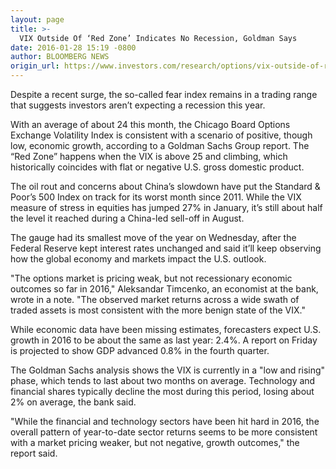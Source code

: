 ```yaml
---
layout: page
title: >-
  VIX Outside Of ‘Red Zone’ Indicates No Recession, Goldman Says
date: 2016-01-28 15:19 -0800
author: BLOOMBERG NEWS
origin_url: https://www.investors.com/research/options/vix-outside-of-red-zone-indicates-no-recession-goldman-says/
---
```





Despite a recent surge, the so-called fear index remains in a trading range that suggests investors aren’t expecting a recession this year.


With an average of about 24 this month, the Chicago Board Options Exchange Volatility Index is consistent with a scenario of positive, though low, economic growth, according to a Goldman Sachs Group report. The “Red Zone” happens when the VIX is above 25 and climbing, which historically coincides with flat or negative U.S. gross domestic product.


The oil rout and concerns about China’s slowdown have put the Standard & Poor’s 500 Index on track for its worst month since 2011. While the VIX measure of stress in equities has jumped 27% in January, it’s still about half the level it reached during a China-led sell-off in August.


The gauge had its smallest move of the year on Wednesday, after the Federal Reserve kept interest rates unchanged and said it’ll keep observing how the global economy and markets impact the U.S. outlook.


"The options market is pricing weak, but not recessionary economic outcomes so far in 2016," Aleksandar Timcenko, an economist at the bank, wrote in a note. "The observed market returns across a wide swath of traded assets is most consistent with the more benign state of the VIX."


While economic data have been missing estimates, forecasters expect U.S. growth in 2016 to be about the same as last year: 2.4%. A report on Friday is projected to show GDP advanced 0.8% in the fourth quarter.


The Goldman Sachs analysis shows the VIX is currently in a "low and rising" phase, which tends to last about two months on average. Technology and financial shares typically decline the most during this period, losing about 2% on average, the bank said.


"While the financial and technology sectors have been hit hard in 2016, the overall pattern of year-to-date sector returns seems to be more consistent with a market pricing weaker, but not negative, growth outcomes," the report said.




